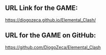 ## URL Link for the GAME:

https://diogozeca.github.io/Elemental_Clash/


## URL for the GAME on GitHub:

https://github.com/DiogoZeca/Elemental_Clash

